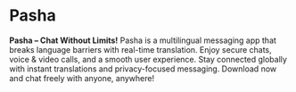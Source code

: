 # Pasha
**Pasha – Chat Without Limits!**    Pasha is a multilingual messaging app that breaks language barriers with real-time translation. Enjoy secure chats, voice &amp; video calls, and a smooth user experience. Stay connected globally with instant translations and privacy-focused messaging. Download now and chat freely with anyone, anywhere!
